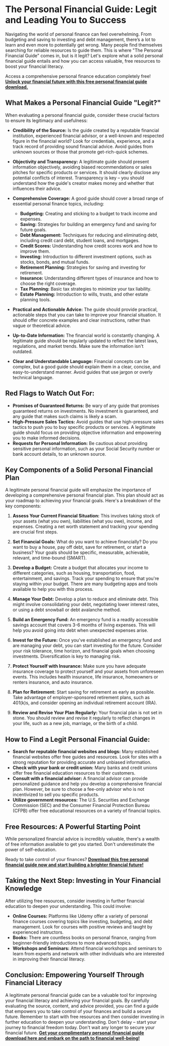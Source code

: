 # The Personal Financial Guide: Legit and Leading You to Success

Navigating the world of personal finance can feel overwhelming. From budgeting and saving to investing and debt management, there’s a lot to learn and even more to potentially get wrong. Many people find themselves searching for reliable resources to guide them. This is where "The Personal Financial Guide" comes in, but is it legit? Let's explore what a solid personal financial guide entails and how you can access valuable, free resources to boost your financial literacy.

Access a comprehensive personal finance education completely free! **[Unlock your financial future with this free personal financial guide download.](https://udemywork.com/the-personal-financial-guide-legit)**

## What Makes a Personal Financial Guide "Legit?"

When evaluating a personal financial guide, consider these crucial factors to ensure its legitimacy and usefulness:

*   **Credibility of the Source:** Is the guide created by a reputable financial institution, experienced financial advisor, or a well-known and respected figure in the financial world? Look for credentials, experience, and a track record of providing sound financial advice. Avoid guides from unknown sources or those that promote get-rich-quick schemes.

*   **Objectivity and Transparency:** A legitimate guide should present information objectively, avoiding biased recommendations or sales pitches for specific products or services. It should clearly disclose any potential conflicts of interest. Transparency is key – you should understand how the guide's creator makes money and whether that influences their advice.

*   **Comprehensive Coverage:** A good guide should cover a broad range of essential personal finance topics, including:
    *   **Budgeting:** Creating and sticking to a budget to track income and expenses.
    *   **Saving:** Strategies for building an emergency fund and saving for future goals.
    *   **Debt Management:** Techniques for reducing and eliminating debt, including credit card debt, student loans, and mortgages.
    *   **Credit Scores:** Understanding how credit scores work and how to improve them.
    *   **Investing:** Introduction to different investment options, such as stocks, bonds, and mutual funds.
    *   **Retirement Planning:** Strategies for saving and investing for retirement.
    *   **Insurance:** Understanding different types of insurance and how to choose the right coverage.
    *   **Tax Planning:** Basic tax strategies to minimize your tax liability.
    *   **Estate Planning:**  Introduction to wills, trusts, and other estate planning tools.

*   **Practical and Actionable Advice:** The guide should provide practical, actionable steps that you can take to improve your financial situation. It should offer concrete examples and clear instructions, rather than vague or theoretical advice.

*   **Up-to-Date Information:**  The financial world is constantly changing.  A legitimate guide should be regularly updated to reflect the latest laws, regulations, and market trends. Make sure the information isn't outdated.

*   **Clear and Understandable Language:** Financial concepts can be complex, but a good guide should explain them in a clear, concise, and easy-to-understand manner. Avoid guides that use jargon or overly technical language.

## Red Flags to Watch Out For:

*   **Promises of Guaranteed Returns:** Be wary of any guide that promises guaranteed returns on investments. No investment is guaranteed, and any guide that makes such claims is likely a scam.
*   **High-Pressure Sales Tactics:**  Avoid guides that use high-pressure sales tactics to push you to buy specific products or services. A legitimate guide should focus on providing objective information and empowering you to make informed decisions.
*   **Requests for Personal Information:**  Be cautious about providing sensitive personal information, such as your Social Security number or bank account details, to an unknown source.

## Key Components of a Solid Personal Financial Plan

A legitimate personal financial guide will emphasize the importance of developing a comprehensive personal financial plan. This plan should act as your roadmap to achieving your financial goals. Here's a breakdown of the key components:

1.  **Assess Your Current Financial Situation:** This involves taking stock of your assets (what you own), liabilities (what you owe), income, and expenses. Creating a net worth statement and tracking your spending are crucial first steps.

2.  **Set Financial Goals:** What do you want to achieve financially? Do you want to buy a house, pay off debt, save for retirement, or start a business? Your goals should be specific, measurable, achievable, relevant, and time-bound (SMART).

3.  **Develop a Budget:** Create a budget that allocates your income to different categories, such as housing, transportation, food, entertainment, and savings. Track your spending to ensure that you're staying within your budget. There are many budgeting apps and tools available to help you with this process.

4.  **Manage Your Debt:** Develop a plan to reduce and eliminate debt. This might involve consolidating your debt, negotiating lower interest rates, or using a debt snowball or debt avalanche method.

5.  **Build an Emergency Fund:**  An emergency fund is a readily accessible savings account that covers 3-6 months of living expenses. This will help you avoid going into debt when unexpected expenses arise.

6.  **Invest for the Future:**  Once you've established an emergency fund and are managing your debt, you can start investing for the future. Consider your risk tolerance, time horizon, and financial goals when choosing investments. Diversification is key to managing risk.

7.  **Protect Yourself with Insurance:** Make sure you have adequate insurance coverage to protect yourself and your assets from unforeseen events. This includes health insurance, life insurance, homeowners or renters insurance, and auto insurance.

8.  **Plan for Retirement:** Start saving for retirement as early as possible. Take advantage of employer-sponsored retirement plans, such as 401(k)s, and consider opening an individual retirement account (IRA).

9.  **Review and Revise Your Plan Regularly:** Your financial plan is not set in stone. You should review and revise it regularly to reflect changes in your life, such as a new job, marriage, or the birth of a child.

## How to Find a Legit Personal Financial Guide:

*   **Search for reputable financial websites and blogs:** Many established financial websites offer free guides and resources. Look for sites with a strong reputation for providing accurate and unbiased information.
*   **Check with your bank or credit union:** Many banks and credit unions offer free financial education resources to their customers.
*   **Consult with a financial advisor:** A financial advisor can provide personalized guidance and help you develop a comprehensive financial plan. However, be sure to choose a fee-only advisor who is not incentivized to sell you specific products.
*   **Utilize government resources:** The U.S. Securities and Exchange Commission (SEC) and the Consumer Financial Protection Bureau (CFPB) offer free educational resources on a variety of financial topics.

## Free Resources: A Powerful Starting Point

While personalized financial advice is incredibly valuable, there's a wealth of free information available to get you started. Don't underestimate the power of self-education.

Ready to take control of your finances? **[Download this free personal financial guide now and start building a brighter financial future!](https://udemywork.com/the-personal-financial-guide-legit)**

## Taking the Next Step: Investing in Your Financial Knowledge

After utilizing free resources, consider investing in further financial education to deepen your understanding. This could involve:

*   **Online Courses:** Platforms like Udemy offer a variety of personal finance courses covering topics like investing, budgeting, and debt management. Look for courses with positive reviews and taught by experienced instructors.
*   **Books:** There are countless books on personal finance, ranging from beginner-friendly introductions to more advanced topics.
*   **Workshops and Seminars:** Attend financial workshops and seminars to learn from experts and network with other individuals who are interested in improving their financial literacy.

## Conclusion: Empowering Yourself Through Financial Literacy

A legitimate personal financial guide can be a valuable tool for improving your financial literacy and achieving your financial goals. By carefully evaluating the source, content, and advice provided, you can find a guide that empowers you to take control of your finances and build a secure future. Remember to start with free resources and then consider investing in further education to deepen your understanding. Don't delay – start your journey to financial freedom today.
Don't wait any longer to secure your financial future. **[Get your complimentary personal financial guide download here and embark on the path to financial well-being!](https://udemywork.com/the-personal-financial-guide-legit)**
